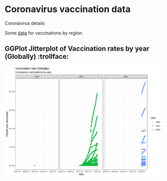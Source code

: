 # Coronavirus vaccination data
Coronavirus details


Some [data](https://raw.githubusercontent.com/NicJC/Coronavirus/main/covid.csv) for vaccinations by region.

## GGPlot Jitterplot of Vaccination rates by year (Globally)  :trollface:

![](https://github.com/NicJC/Coronavirus/blob/main/Vaccination_facet.png)
